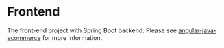 # Frontend
The front-end project with Spring Boot backend. Please see [angular-java-ecommerce](https://github.com/WodenWang820118/angular-java-ecommerce) for more information.

